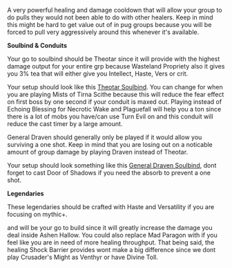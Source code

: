 **<a href="https://www.wowhead.com/spell=316958/ashen-hallow" data-wowhead="spell=316958"></a>**

A very powerful healing and damage cooldown that will allow your group to do pulls they would not been able to do with other healers. Keep in mind this might be hard to get value out of in pug groups because you will be forced to pull very aggressively around this whenever it's available.

**Soulbind & Conduits**

Your go to soulbind should be Theotar since it will provide with the highest damage output for your entire grp because Wasteland Propriety also it gives you 3% tea that will either give you Intellect, Haste, Vers or crit.

Your setup should look like this [Theotar Soulbind](https://www.wowhead.com/soulbind-calc/venthyr/theotar-the-mad-duke/paladin/Awa-774CBS1ECBUtdAgSBTD0CCUwEAgiFStjCDUsqgg). You can change 
<a href="https://www.wowhead.com/spell=339316/echoing-blessings" data-wowhead="spell=339316"></a> for 
<a href="https://www.wowhead.com/spell=339124/pure-concentration" data-wowhead="spell=339124"></a> when you are playing Mists of Tirna Scithe because this will reduce the fear effect on first boss by one second if your conduit is maxed out. Playing <a href="https://www.wowhead.com/spell=339292/wrench-evil" data-wowhead="spell=339292"></a> instead of Echoing Blessing for Necrotic Wake and Plaguefall will help you a ton since there is a lot of mobs you have/can use Turn Evil on and this conduit will reduce the cast timer by a large amount.

General Draven should generally only be played if it would allow you surviving a one shot. Keep in mind that you are losing out on a noticable amount of group damage by playing Draven instead of Theotar.

Your setup should look something like this [General Draven Soulbind](https://www.wowhead.com/soulbind-calc/venthyr/general-draven/paladin/Awa-b5YDBS10ChUtRAolLVwKEgUwEAolMPQKIRUrYwo), dont forget to cast Door of Shadows if you need the absorb to prevent a one shot.

**Legendaries**

These legendaries should be crafted with Haste and Versatility if you are focusing on mythic+.

<a href="https://www.wowhead.com/spell=355447/radiant-embers" data-wowhead="spell=355447"></a> and <a href="https://www.wowhead.com/spell=337594/the-mad-paragon" data-wowhead="spell=337594"></a> will be your go to build since it will greatly increase the damage you deal inside Ashen Hallow. You could also replace Mad Paragon with <a href="https://www.wowhead.com/spell=337825/shock-barrier" data-wowhead="spell=337825"></a> if you feel like you are in need of more healing throughput. That being said, the healing Shock Barrier provides wont make a big difference since we dont play Crusader's Might as Venthyr or have Divine Toll.




